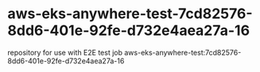 # aws-eks-anywhere-test-7cd82576-8dd6-401e-92fe-d732e4aea27a-16
repository for use with E2E test job aws-eks-anywhere-test:7cd82576-8dd6-401e-92fe-d732e4aea27a-16
